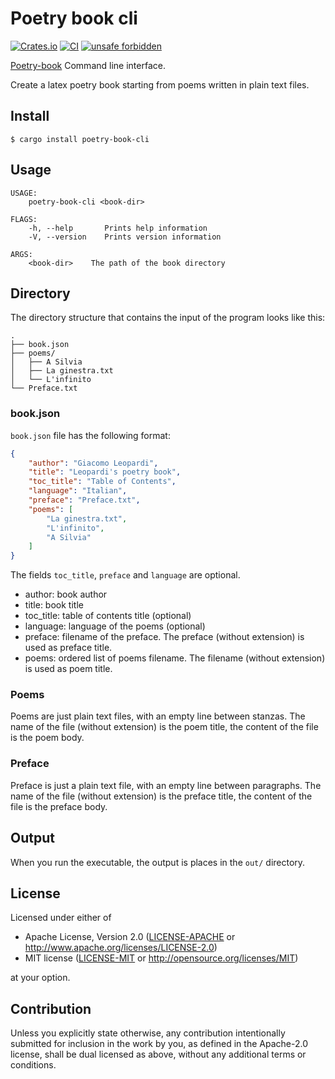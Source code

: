 # Poetry book cli

[![Crates.io](https://img.shields.io/crates/v/poetry-book-cli.svg)](https://crates.io/crates/poetry-book-cli)
[![CI](https://github.com/poetry-book/poetry-book-cli/workflows/Rust/badge.svg)](https://github.com/poetry-book/poetry-book-cli/actions)
[![unsafe forbidden](https://img.shields.io/badge/unsafe-forbidden-success.svg)](https://github.com/rust-secure-code/safety-dance/)

[Poetry-book](https://github.com/poetry-book/poetry-book) Command line interface.

Create a latex poetry book starting from poems written in plain text files.

## Install

```
$ cargo install poetry-book-cli
```

## Usage

```
USAGE:
    poetry-book-cli <book-dir>

FLAGS:
    -h, --help       Prints help information
    -V, --version    Prints version information

ARGS:
    <book-dir>    The path of the book directory
```

## Directory

The directory structure that contains the input of the program looks like this:

```
.
├── book.json
├── poems/
│   ├── A Silvia
│   ├── La ginestra.txt
│   └── L'infinito
└── Preface.txt
```

### book.json

`book.json` file has the following format:

```json
{
    "author": "Giacomo Leopardi",
    "title": "Leopardi's poetry book",
    "toc_title": "Table of Contents",
    "language": "Italian",
    "preface": "Preface.txt",
    "poems": [
        "La ginestra.txt",
        "L'infinito",
        "A Silvia"
    ]
}
```

The fields `toc_title`, `preface` and `language` are optional.

* author: book author
* title: book title
* toc_title: table of contents title (optional)
* language: language of the poems (optional)
* preface: filename of the preface. The preface (without extension) is used as preface title.
* poems: ordered list of poems filename. The filename (without extension) is used as poem title.

### Poems

Poems are just plain text files, with an empty line between stanzas.
The name of the file (without extension) is the poem title, the content of the file is the poem body.

### Preface

Preface is just a plain text file, with an empty line between paragraphs.
The name of the file (without extension) is the preface title, the content of the file is the preface body.

## Output

When you run the executable, the output is places in the `out/` directory.

## License

Licensed under either of

 * Apache License, Version 2.0
   ([LICENSE-APACHE](LICENSE-APACHE) or http://www.apache.org/licenses/LICENSE-2.0)
 * MIT license
   ([LICENSE-MIT](LICENSE-MIT) or http://opensource.org/licenses/MIT)

at your option.

## Contribution

Unless you explicitly state otherwise, any contribution intentionally submitted
for inclusion in the work by you, as defined in the Apache-2.0 license, shall be
dual licensed as above, without any additional terms or conditions.
